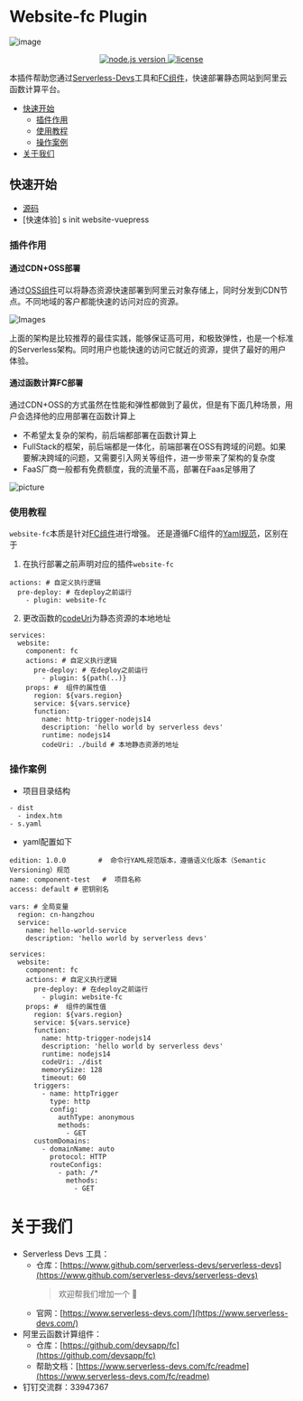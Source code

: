 # Website-fc Plugin
![image](https://img.alicdn.com/imgextra/i1/O1CN01X9ucax1hNPxyaFLkb_!!6000000004265-2-tps-1810-686.png)
<p align="center" class="flex justify-center">
  <a href="https://nodejs.org/en/" class="ml-1">
    <img src="https://img.shields.io/badge/node-%3E%3D%2010.8.0-brightgreen" alt="node.js version">
  </a>
  <a href="https://github.com/devsapp/website-fc/blob/master/LICENSE" class="ml-1">
    <img src="https://img.shields.io/badge/License-MIT-green" alt="license">
  </a>
</p>

本插件帮助您通过[Serverless-Devs](https://github.com/Serverless-Devs/Serverless-Devs)工具和[FC组件](https://github.com/devsapp/fc)，快速部署静态网站到阿里云函数计算平台。


- [快速开始](#快速开始)
  - [插件作用](#插件作用)
  - [使用教程](#使用教程)
  - [操作案例](#操作案例)
- [关于我们](#关于我们)

## 快速开始
- [源码](https://github.com/devsapp/start-website/tree/master/vuepress/src)
- [快速体验] s init website-vuepress
### 插件作用
#### 通过CDN+OSS部署
通过[OSS组件](https://github.com/devsapp/oss)可以将静态资源快速部署到阿里云对象存储上，同时分发到CDN节点。不同地域的客户都能快速的访问对应的资源。

![Images](https://img.alicdn.com/imgextra/i4/O1CN01yajAOr1qZd4TVVwCk_!!6000000005510-2-tps-928-468.png)

<!-- https://img.alicdn.com/imgextra/i3/O1CN01QaToWY1URuqznYbv0_!!6000000002515-2-tps-948-448.png -->

上面的架构是比较推荐的最佳实践，能够保证高可用，和极致弹性，也是一个标准的Serverless架构。同时用户也能快速的访问它就近的资源，提供了最好的用户体验。


#### 通过函数计算FC部署
通过CDN+OSS的方式虽然在性能和弹性都做到了最优，但是有下面几种场景，用户会选择他的应用部署在函数计算上

- 不希望太复杂的架构，前后端都部署在函数计算上
- FullStack的框架，前后端都是一体化，前端部署在OSS有跨域的问题。如果要解决跨域的问题，又需要引入网关等组件，进一步带来了架构的复杂度
- FaaS厂商一般都有免费额度，我的流量不高，部署在Faas足够用了

![picture](https://img.alicdn.com/imgextra/i2/O1CN01mZSY8t1afYL39b670_!!6000000003357-2-tps-838-492.png)

### 使用教程
`website-fc`本质是针对[FC组件](https://serverless-devs.com/fc/readme)进行增强。
还是遵循FC组件的[Yaml规范](https://serverless-devs.com/fc/yaml/readme)，区别在于
1. 在执行部署之前声明对应的插件`website-fc`
```
actions: # 自定义执行逻辑
  pre-deploy: # 在deploy之前运行
    - plugin: website-fc
```
2. 更改函数的[codeUri](https://serverless-devs.com/fc/yaml/function)为静态资源的本地地址
```
services:
  website:
    component: fc
    actions: # 自定义执行逻辑
      pre-deploy: # 在deploy之前运行
        - plugin: ${path(..)}
    props: #  组件的属性值
      region: ${vars.region}
      service: ${vars.service}
      function:
        name: http-trigger-nodejs14
        description: 'hello world by serverless devs'
        runtime: nodejs14
        codeUri: ./build # 本地静态资源的地址
```
### 操作案例
- 项目目录结构
```
- dist
  - index.htm
- s.yaml
```
- yaml配置如下
```
edition: 1.0.0        #  命令行YAML规范版本，遵循语义化版本（Semantic Versioning）规范
name: component-test   #  项目名称
access: default # 密钥别名

vars: # 全局变量
  region: cn-hangzhou
  service:
    name: hello-world-service
    description: 'hello world by serverless devs'

services:
  website:
    component: fc
    actions: # 自定义执行逻辑
      pre-deploy: # 在deploy之前运行
        - plugin: website-fc
    props: #  组件的属性值
      region: ${vars.region}
      service: ${vars.service}
      function:
        name: http-trigger-nodejs14
        description: 'hello world by serverless devs'
        runtime: nodejs14
        codeUri: ./dist
        memorySize: 128
        timeout: 60
      triggers:
        - name: httpTrigger
          type: http
          config:
            authType: anonymous
            methods:
              - GET
      customDomains:
        - domainName: auto
          protocol: HTTP
          routeConfigs:
            - path: /*
              methods:
                - GET
```

# 关于我们
- Serverless Devs 工具：
    - 仓库：[https://www.github.com/serverless-devs/serverless-devs](https://www.github.com/serverless-devs/serverless-devs)    
      > 欢迎帮我们增加一个 :star2: 
    - 官网：[https://www.serverless-devs.com/](https://www.serverless-devs.com/)
- 阿里云函数计算组件：
    - 仓库：[https://github.com/devsapp/fc](https://github.com/devsapp/fc)
    - 帮助文档：[https://www.serverless-devs.com/fc/readme](https://www.serverless-devs.com/fc/readme)
- 钉钉交流群：33947367    